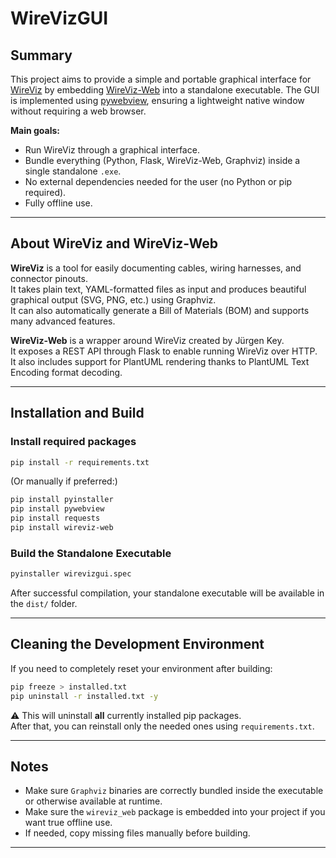 # WireVizGUI

## Summary

This project aims to provide a simple and portable graphical interface for [WireViz](https://github.com/formatc1702/WireViz) by embedding [WireViz-Web](https://github.com/jurgen-key/wireviz-web) into a standalone executable. The GUI is implemented using [pywebview](https://github.com/r0x0r/pywebview), ensuring a lightweight native window without requiring a web browser.

**Main goals:**
- Run WireViz through a graphical interface.
- Bundle everything (Python, Flask, WireViz-Web, Graphviz) inside a single standalone `.exe`.
- No external dependencies needed for the user (no Python or pip required).
- Fully offline use.

---

## About WireViz and WireViz-Web

**WireViz** is a tool for easily documenting cables, wiring harnesses, and connector pinouts.  
It takes plain text, YAML-formatted files as input and produces beautiful graphical output (SVG, PNG, etc.) using Graphviz.  
It can also automatically generate a Bill of Materials (BOM) and supports many advanced features.

**WireViz-Web** is a wrapper around WireViz created by Jürgen Key.  
It exposes a REST API through Flask to enable running WireViz over HTTP.  
It also includes support for PlantUML rendering thanks to PlantUML Text Encoding format decoding.

---

## Installation and Build

### Install required packages

```bash
pip install -r requirements.txt
```

(Or manually if preferred:)
```bash
pip install pyinstaller
pip install pywebview
pip install requests
pip install wireviz-web
```

### Build the Standalone Executable

```bash
pyinstaller wirevizgui.spec
```

After successful compilation, your standalone executable will be available in the `dist/` folder.

---

## Cleaning the Development Environment

If you need to completely reset your environment after building:

```bash
pip freeze > installed.txt
pip uninstall -r installed.txt -y
```

⚠️ This will uninstall **all** currently installed pip packages.  
After that, you can reinstall only the needed ones using `requirements.txt`.

---

## Notes

- Make sure `Graphviz` binaries are correctly bundled inside the executable or otherwise available at runtime.
- Make sure the `wireviz_web` package is embedded into your project if you want true offline use.
- If needed, copy missing files manually before building.

---